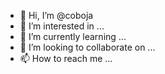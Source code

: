 - 👋 Hi, I’m @coboja
- 👀 I’m interested in ...
- 🌱 I’m currently learning ...
- 💞️ I’m looking to collaborate on ...
- 📫 How to reach me ...

<!---
coboja/coboja is a ✨ special ✨ repository because its `README.md` (this file) appears on your GitHub profile.
You can click the Preview link to take a look at your changes.
--->
